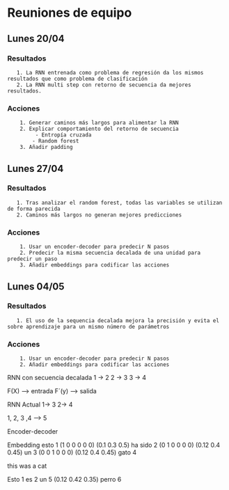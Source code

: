 # Reuniones de equipo
## Lunes 20/04
### Resultados
       1. La RNN entrenada como problema de regresión da los mismos resultados que como problema de clasificación
       2. La RNN multi step con retorno de secuencia da mejores resultados.
### Acciones
        1. Generar caminos más largos para alimentar la RNN
        2. Explicar comportamiento del retorno de secuencia
             - Entropía cruzada
            - Random forest 
        3. Añadir padding
   

## Lunes 27/04
### Resultados
       1. Tras analizar el random forest, todas las variables se utilizan de forma parecida
       2. Caminos más largos no generan mejores predicciones
### Acciones
        1. Usar un encoder-decoder para predecir N pasos
        2. Predecir la misma secuencia decalada de una unidad para predecir un paso
        3. Añadir embeddings para codificar las acciones

## Lunes 04/05
### Resultados
       1. El uso de la sequencia decalada mejora la precisión y evita el sobre aprendizaje para un mismo número de parámetros
### Acciones
        1. Usar un encoder-decoder para predecir N pasos
        2. Añadir embeddings para codificar las acciones


RNN con secuencia decalada
1 -> 2
2 -> 3
3 -> 4

F(X) --> entrada
F´(y) --> salida

RNN Actual
1-> 3
2-> 4

1, 2, 3 ,4 --> 5

Encoder-decoder



Embedding
esto 1 (1 0 0 0 0 0)  (0.1 0.3 0.5)
ha
sido 2 (0 1 0 0 0 0) (0.12 0.4 0.45)
un 3 (0 0 1 0 0 0) (0.12 0.4 0.45)
gato 4  

this 
was
a 
cat

Esto 1
es 2
un 5 (0.12 0.42 0.35)
perro 6
